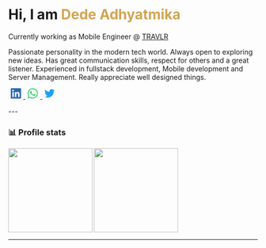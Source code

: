 <h1>Hi, I am <span style="color:rgb(210, 164, 82);">Dede Adhyatmika</span></h1>

<p>Currently working as Mobile Engineer @ <a href="https://www.10travlr.com.au/" target="_blank">TRAVLR</a></p>
<p>Passionate personality in the modern tech world. Always open to exploring new ideas. Has great communication skills, respect for others and a great listener. Experienced in fullstack development, Mobile development and Server Management. Really appreciate well designed things.</p>

<p>
  <a href="https://www.linkedin.com/in/ptdede/" rel="noreferrer" target="_blank" aria-label="linkedin website">
    <svg
      style="width: 1.3rem;margin:0 .3rem;"
      fill="#2867B2"
      whileHover={{ scale: 1.1 }}
      whileTap={{ scale: 0.9 }}
      version="1.1" x="0px" y="0px" width="32px" height="32px" viewBox="0 0 32 32" enableBackground="new 0 0 32 32">
      <path d="M30.7,0H1.3C0.6,0,0,0.6,0,1.3v29.3C0,31.4,0.6,32,1.3,32h29.3c0.7,0,1.3-0.6,1.3-1.3V1.3
              C32,0.6,31.4,0,30.7,0z M9.5,27.3H4.7V12h4.8V27.3z M7.1,9.9c-1.5,0-2.8-1.2-2.8-2.8c0-1.5,1.2-2.8,2.8-2.8c1.5,0,2.8,1.2,2.8,2.8
              C9.9,8.7,8.6,9.9,7.1,9.9z M27.3,27.3h-4.7v-7.4c0-1.8,0-4-2.5-4c-2.5,0-2.8,1.9-2.8,3.9v7.6h-4.7V12H17v2.1h0.1
              c0.6-1.2,2.2-2.5,4.5-2.5c4.8,0,5.7,3.2,5.7,7.3V27.3z"/>
    </svg>
  </a>

  <a href="tel:+6282111112365" rel="noreferrer" target="_blank" aria-label="call dede">
    <svg
      style="width: 1.3rem;margin:0 .3rem;"
      fill="#25D366"
      whileHover={{ scale: 1.1 }}
      whileTap={{ scale: 0.9 }}
      version="1.1" x="0px" y="0px" width="32px" height="32px" viewBox="0 0 32 32" enableBackground="new 0 0 32 32">
      <path d="M0.1,32l2.3-8.2c-1.4-2.4-2.1-5.1-2.1-7.9C0.2,7.1,7.3,0,16.1,0c4.2,0,8.2,1.7,11.2,4.7c3,3,4.6,7,4.6,11.2
              c0,8.7-7.1,15.9-15.9,15.9h0h0c-2.7,0-5.3-0.7-7.6-1.9L0.1,32z M8.9,26.9l0.5,0.3c2,1.2,4.3,1.8,6.7,1.8h0c7.3,0,13.2-5.9,13.2-13.2
              c0-3.5-1.4-6.8-3.9-9.3s-5.8-3.9-9.3-3.9C8.8,2.7,2.9,8.6,2.9,15.9c0,2.5,0.7,4.9,2,7l0.3,0.5l-1.3,4.9L8.9,26.9z"/>
      <path fillRule="evenodd" clipRule="evenodd" d="M12.1,9.2c-0.3-0.8-0.6-0.7-0.9-0.7c-0.2,0-0.5,0-0.8,0
              c-0.3,0-0.7,0.1-1.1,0.5C9,9.4,8,10.4,8,12.3c0,2,1.4,3.8,1.6,4.1c0.2,0.3,2.8,4.3,6.8,6c0.9,0.4,1.7,0.7,2.3,0.8
              c0.9,0.3,1.8,0.3,2.5,0.2c0.8-0.1,2.3-1,2.7-1.9c0.3-0.9,0.3-1.7,0.2-1.9c-0.1-0.2-0.4-0.3-0.8-0.5C22.9,19,21,18,20.6,17.9
              c-0.4-0.1-0.6-0.2-0.9,0.2c-0.3,0.4-1,1.3-1.3,1.6c-0.2,0.3-0.5,0.3-0.9,0.1c-0.4-0.2-1.7-0.6-3.2-2c-1.2-1.1-2-2.3-2.2-2.7
              c-0.2-0.4,0-0.6,0.2-0.8c0.2-0.2,0.4-0.5,0.6-0.7c0.2-0.2,0.3-0.4,0.4-0.7c0.1-0.3,0.1-0.5,0-0.7C13.2,12,12.4,10,12.1,9.2z"/>
    </svg>
  </a>

  <a href="https://twitter.com/ptdede" rel="noreferrer" target="_blank" aria-label="twitter website">
    <svg
      style="width: 1.3rem;margin:0 .3rem;"
      fill="#1DA1F2"
      whileHover={{ scale: 1.1 }}
      whileTap={{ scale: 0.9 }}
      version="1.1" x="0px" y="0px" width="32px" height="32px" viewBox="0 0 32 32" enableBackground="new 0 0 32 32">
      <path d="M32,6.1c-1.2,0.5-2.4,0.9-3.8,1c1.4-0.8,2.4-2.1,2.9-3.6c-1.3,0.8-2.7,1.3-4.2,1.6C25.7,3.8,24,3,22.2,3
              c-3.6,0-6.6,2.9-6.6,6.6c0,0.5,0.1,1,0.2,1.5C10.3,10.8,5.5,8.2,2.2,4.2c-0.6,1-0.9,2.1-0.9,3.3c0,2.3,1.2,4.3,2.9,5.5
              c-1.1,0-2.1-0.3-3-0.8c0,0,0,0.1,0,0.1c0,3.2,2.3,5.8,5.3,6.4c-0.6,0.1-1.1,0.2-1.7,0.2c-0.4,0-0.8,0-1.2-0.1
              c0.8,2.6,3.3,4.5,6.1,4.6c-2.2,1.8-5.1,2.8-8.2,2.8c-0.5,0-1.1,0-1.6-0.1C2.9,27.9,6.4,29,10.1,29c12.1,0,18.7-10,18.7-18.7
              c0-0.3,0-0.6,0-0.8C30,8.5,31.1,7.4,32,6.1z"/>
    </svg>
  </a>
</p>
---

### 📊 Profile stats

<img align="left" height="170em" src="https://github-readme-stats.vercel.app/api?username=ptdede&show_icons=true&title_color=fff&icon_color=79ff97&text_color=9f9f9f&bg_color=151515" />

<img height="170em" src="https://github-readme-stats.vercel.app/api/top-langs/?username=ptdede&show_icons=true&title_color=fff&icon_color=79ff97&text_color=9f9f9f&bg_color=151515&layout=compact&langs_count=7" />

---
